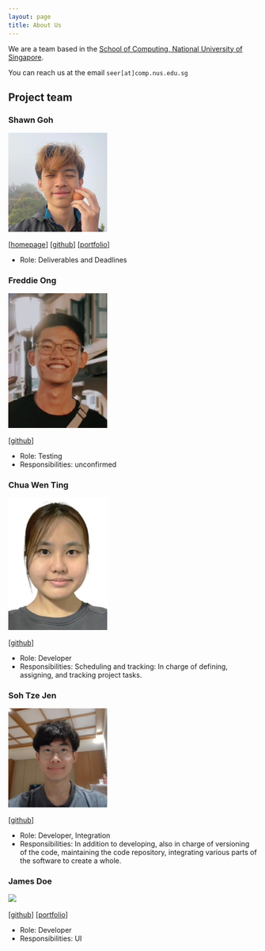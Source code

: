 ```yaml
---
layout: page
title: About Us
---
```


We are a team based in the [School of Computing, National University of Singapore](https://www.comp.nus.edu.sg).

You can reach us at the email `seer[at]comp.nus.edu.sg`

## Project team

### Shawn Goh

<img src="images/shawnnygoh.png" width="200px">

[[homepage](https://shawnnygoh.github.io/)]
[[github](https://github.com/shawnnygoh)]
[[portfolio](team/shawn.md)]

* Role: Deliverables and Deadlines

### Freddie Ong

<img src="images/souledfigurine.png" width="200px">

[[github](http://github.com/souledfigurine)]

* Role: Testing
* Responsibilities: unconfirmed

### Chua Wen Ting

<img src="images/wentingchua.png" width="200px">

[[github](http://github.com/wentingchua)]

* Role: Developer
* Responsibilities: Scheduling and tracking: In charge of defining, assigning, and tracking project tasks.

### Soh Tze Jen

<img src="images/meatsushi64.png" width="200px">

[[github](https://github.com/Meatsushi64)]


* Role: Developer, Integration
* Responsibilities: In addition to developing, also in charge of versioning of the code, maintaining the code repository, integrating various parts of the software to create a whole.

### James Doe

<img src="images/johndoe.png" width="200px">

[[github](http://github.com/johndoe)]
[[portfolio](team/johndoe.md)]

* Role: Developer
* Responsibilities: UI
